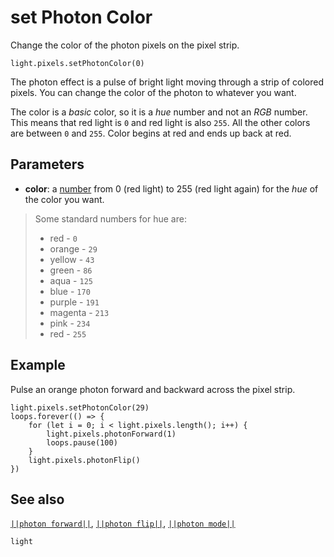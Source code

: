 # set Photon Color

Change the color of the photon pixels on the pixel strip.

```sig
light.pixels.setPhotonColor(0)
```

The photon effect is a pulse of bright light moving through a strip of colored pixels.
You can change the color of the photon to whatever you want.

The color is a _basic_ color, so it is a _hue_ number and not an _RGB_ number. This means that red light is `0` and red light is also `255`. All the other colors are between `0` and `255`. Color begins at red and
ends up back at red.

## Parameters

* **color**: a [number](/types/number) from 0 (red light) to 255 (red light again) for
the _hue_ of the color you want.
> Some standard numbers for hue are:
> * red - `0`
> * orange - `29`
> * yellow - `43`
> * green - `86`
> * aqua - `125`
> * blue - `170`
> * purple - `191`
> * magenta - `213`
> * pink - `234`
> * red - `255`


## Example

Pulse an orange photon forward and backward across the pixel strip.

```blocks
light.pixels.setPhotonColor(29)
loops.forever(() => {
    for (let i = 0; i < light.pixels.length(); i++) {
        light.pixels.photonForward(1)
        loops.pause(100)
    }
    light.pixels.photonFlip()
})
```
## See also

[``||photon forward||``](/reference/light/photon-forward),
[``||photon flip||``](/reference/light/photon-flip),
[``||photon mode||``](/reference/light/photon-mode)

```package
light
```


